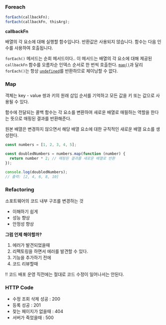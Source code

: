 ### Foreach

```javascript
forEach(callbackFn);
forEach(callbackFn, thisArg);
```

**callbackFn**

배열의 각 요소에 대해 실행할 함수입니다. 반환값은 사용되지 않습니다. 함수는 다음 인수를 사용하여 호출됩니다.

`forEach()` 메서드는 순회 메서드이다.. 이 메서드는 배열의 각 요소에 대해 제공된 `callbackFn` 함수를 오름차순 인덱스 순서로 한 번씩 호출한다. [`map()`](https://developer.mozilla.org/ko/docs/Web/JavaScript/Reference/Global_Objects/Array/map)과 달리 `forEach()`는 항상 [`undefined`](https://developer.mozilla.org/ko/docs/Web/JavaScript/Reference/Global_Objects/undefined)를 반환하므로 체이닝할 수 없다.

### Map

객체는 key - value 쌍과 키의 원래 삽입 순서를 기억하고 모든 값을 키 또는 값으로 사용될 수 있다.

함수에 전달되는 콜백 함수는 각 요소를 변환하여 새로운 배열로 매필하는 역할을 한다는 뜻으로 매핑된 결과를 반환해준다.

원본 배열은 변경하지 않으면서 해당 배열 요소에 대한 규칙적인 새로운 배열 요소를 생성한다.

```javascript
const numbers = [1, 2, 3, 4, 5];

const doubledNumbers = numbers.map(function (number) {
  return number * 2; // 매핑된 결과를 새로운 배열로 반환
});

console.log(doubledNumbers);
// 출력: [2, 4, 6, 8, 10]
```

### Refactoring

소포트웨어의 코드 내부 구조를 변경하는 것

- 이해하기 쉽게
- 성능 향상
- 안정성 향상

**그럼 언제 해야할까?**

1. 에러가 발견되었을때
2. 리펙토링을 하면서 에러를 발견할 수 있다.
3. 기능을 추가하기 전에
4. 코드 리뷰할때

!! 코드 배포 운영 직전에는 절대로 코드 수정이 일어나서는 안된다.

### HTTP Code

- 수정 조회 삭제 성공 : 200
- 등록 성공 : 201
- 찾는 페이지가 없을때 : 404
- 서버가 죽었을때 : 500
